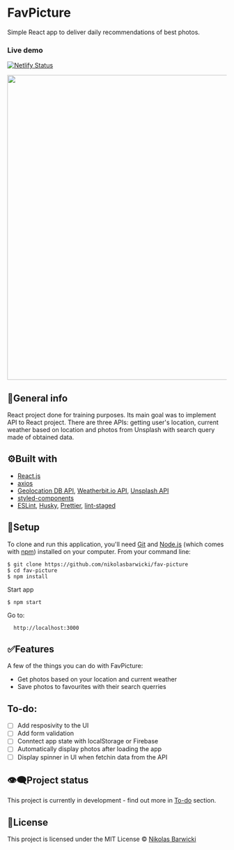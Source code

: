 # FavPicture

Simple React app to deliver daily recommendations of best photos.

### Live demo

[![Netlify Status](https://api.netlify.com/api/v1/badges/34612c17-623c-40e5-b883-563a4e054903/deploy-status)](https://musing-jepsen-74c6e2.netlify.app/)

<p align="center">
  <img width="700" src="https://i.ibb.co/qCrc8yY/Annotation-2020-04-10-154131.png">
</p>

## 📝General info

React project done for training purposes. Its main goal was to implement API to React project. There are three APIs: getting user's location, current weather based on location and photos from Unsplash with search query made of obtained data.

## ⚙️Built with

- [React.js](https://reactjs.org/)
- [axios](https://github.com/axios/axios)
- [Geolocation DB API](https://geolocation-db.com/documentation), [Weatherbit.io API](https://www.weatherbit.io/), [Unsplash API](https://unsplash.com/developers)
- [styled-components](https://styled-components.com/)
- [ESLint](https://eslint.org/), [Husky](https://www.npmjs.com/package/husky), [Prettier](https://prettier.io/), [lint-staged](https://github.com/okonet/lint-staged)

## 🚀Setup

To clone and run this application, you'll need [Git](https://git-scm.com/) and [Node.js](https://nodejs.org/en/download/) (which comes with [npm](http://npmjs.com/)) installed on your computer. From your command line:

    $ git clone https://github.com/nikolasbarwicki/fav-picture
    $ cd fav-picture
    $ npm install

Start app

    $ npm start

Go to:

      http://localhost:3000

## ✅Features

A few of the things you can do with FavPicture:

- Get photos based on your location and current weather
- Save photos to favourites with their search querries

## To-do:

- [ ] Add resposivity to the UI
- [ ] Add form validation
- [ ] Conntect app state with localStorage or Firebase
- [ ] Automatically display photos after loading the app
- [ ] Display spinner in UI when fetchin data from the API

## 👁‍🗨Project status

This project is currently in development - find out more in [To-do](#to-do) section.

## 📘License

This project is licensed under the MIT License © [Nikolas Barwicki](https://github.com/nikolasbarwicki)

